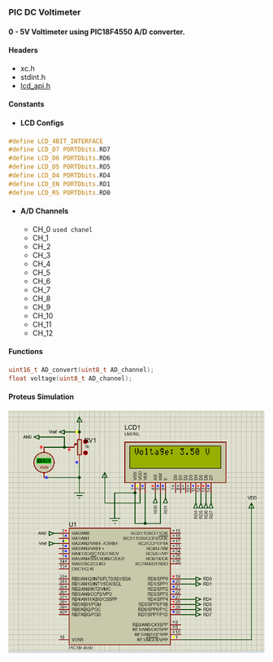 ### PIC DC Voltimeter

#### 0 - 5V Voltimeter using PIC18F4550 A/D converter.

#### Headers
 - xc.h
 - stdint.h
 - [lcd_api.h](https://github.com/ohananoshi/LCD_16x2_API)

#### Constants

- #### LCD Configs
```C
#define LCD_4BIT_INTERFACE
#define LCD_D7 PORTDbits.RD7
#define LCD_D6 PORTDbits.RD6
#define LCD_D5 PORTDbits.RD5
#define LCD_D4 PORTDbits.RD4
#define LCD_EN PORTDbits.RD1
#define LCD_RS PORTDbits.RD0
```

- #### A/D Channels
  - CH_0  ```used chanel```
  - CH_1
  - CH_2
  - CH_3
  - CH_4
  - CH_5
  - CH_6
  - CH_7
  - CH_8
  - CH_9
  - CH_10
  - CH_11
  - CH_12

#### Functions

```C
uint16_t AD_convert(uint8_t AD_channel);
float voltage(uint8_t AD_channel);
```

#### Proteus Simulation
![](Images/sim.png "simulation")